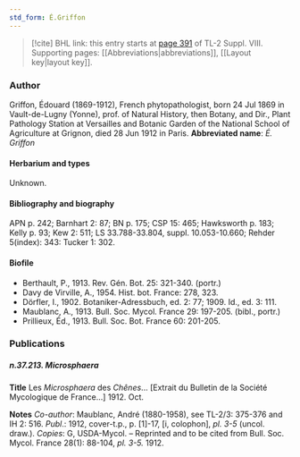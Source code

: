 ```yaml
---
std_form: É.Griffon
---
```


> [!cite] BHL link: this entry starts at [page 391](https://www.biodiversitylibrary.org/page/33258869) of TL-2 Suppl. VIII.
> Supporting pages: [[Abbreviations|abbreviations]], [[Layout key|layout key]].

### Author

Griffon, Édouard (1869-1912), French phytopathologist, born 24 Jul 1869 in Vault-de-Lugny (Yonne), prof. of Natural History, then Botany, and Dir., Plant Pathology Station at Versailles and Botanic Garden of the National School of Agriculture at Grignon, died 28 Jun 1912 in Paris. 
**Abbreviated name**: *É. Griffon*

#### Herbarium and types

Unknown.

#### Bibliography and biography

APN p. 242; Barnhart 2: 87; BN p. 175; CSP 15: 465; Hawksworth p. 183; Kelly p. 93; Kew 2: 511; LS 33.788-33.804, suppl. 10.053-10.660; Rehder 5(index): 343: Tucker 1: 302.

#### Biofile

- Berthault, P., 1913. Rev. Gén. Bot. 25: 321-340. (portr.)
- Davy de Virville, A., 1954. Hist. bot. France: 278, 323.
- Dörfler, I., 1902. Botaniker-Adressbuch, ed. 2: 77; 1909. Id., ed. 3: 111.
- Maublanc, A., 1913. Bull. Soc. Mycol. France 29: 197-205. (bibl., portr.)
- Prillieux, Éd., 1913. Bull. Soc. Bot. France 60: 201-205.

### Publications

##### n.37.213. Microsphaera

**Title**
Les *Microsphaera* des *Chênes*... \[Extrait du Bulletin de la Société Mycologique de France...\] 1912. Oct.

**Notes**
*Co-author*: Maublanc, André (1880-1958), see TL-2/3: 375-376 and IH 2: 516.
*Publ*.: 1912, cover-t.p., p. \[1\]-17, \[i, colophon\], *pl. 3-5* (uncol. draw.). *Copies*: G, USDA-Mycol. – Reprinted and to be cited from Bull. Soc. Mycol. France 28(1): 88-104, *pl. 3-5.* 1912.

